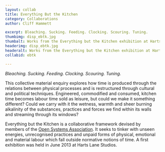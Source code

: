 ```yaml
---
layout: collab
title: Everything But the Kitchen
category: Collaborations
author: Cliff Hammett

excerpt: Bleaching. Sucking. Feeding. Clocking. Scouring. Tuning. 
thumbimg: disp_ebtk.jpg
thumbalt: Works from the Everything but the Kitchen exhibition at Harts Lane Studios
headerimg: disp_ebtk.jpg
headeralt: Works from the Everything but the Kitchen exhibition at Harts Lane Studios
collabid: ebtk

---
```

*Bleaching. Sucking. Feeding. Clocking. Scouring. Tuning.*

This collective material enquiry explores how time is produced through the relations between physical processes and is restructured through cultural and political techniques. Engineered, commodified and consumed, kitchen time becomes labour time sold as leisure, but could we make it something different? Could we carry with it the wetness, warmth and sheer burning alkalinity of the substances, practices and forces we find within its walls and streaming through its windows?

Everything but the Kitchen is a collaborative framework devised by members of the [Open Systems Association](http://www.opensystem.org.uk). It seeks to tinker with unseen energies, unrecognised practices and unpaid forms of physical, emotional and material labour which fall outside normative notions of time. A first exhibition was held in June 2013 at Harts Lane Studios.
